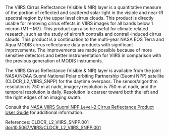 The VIIRS Cirrus Reflectance (Visible & NIR) layer is a quantitative measure of the portion of reflected and scattered solar light in the visible and near-IR spectral region by the upper level cirrus clouds. This product is directly usable for removing cirrus effects in VIIRS images for all bands below 1 micron (M1 – M7). This product can also be useful for climate related research, such as the study of aircraft contrails and contrail-induced cirrus clouds. This product is a continuation to the multi-year NASA EOS Terra and Aqua MODIS cirrus reflectance data products with significant improvements. The improvements are made possible because of more sensitive detectors and better instrumentation for VIIRS in comparison with the previous generation of MODIS instruments.

The VIIRS Cirrus Reflectance (Visible & NIR) layer is available from the joint NASA/NOAA Suomi National Polar orbiting Partnership (Suomi NPP) satellite (CLDCR_L2_VIIRS_SNPP) for the daytime overpass. The sensor/algorithm resolution is 750 m at nadir, imagery resolution is 750 m at nadir, and the temporal resolution is daily. Resolution is coarser toward both the left and the right edges of an imaging swath.

Consult the [NASA VIIRS Suomi NPP Level-2 Cirrus Reflectance Product User Guide](https://ladsweb.modaps.eosdis.nasa.gov/api/v2/content/archives/Document%20Archive/Science%20Data%20Product%20Documentation/VIIRS_Cirrus_Refl_User_Guide_Oct_2020.pdf) for additional information.

References: CLDCR_L2_VIIRS_SNPP.001 [doi:10.5067/VIIRS/CLDCR_L2_VIIRS_SNPP.001](https://doi.org/10.5067/VIIRS/CLDCR_L2_VIIRS_SNPP.001)

